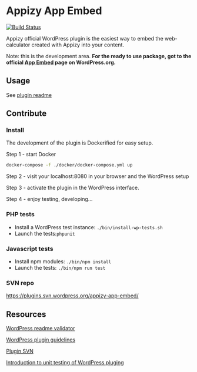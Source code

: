 # Appizy App Embed

[![Build Status](https://travis-ci.org/Appizy/appizy-app-embed.svg?branch=master)](https://travis-ci.org/Appizy/appizy-app-embed)

Appizy official WordPress plugin is the easiest way to embed the web-calculator created with Appizy into your content.

Note: this is the development area. **For the ready to use package, got to the official [App Embed](https://wordpress.org/plugins/appizy-app-embed/#description) page on WordPress.org.**

## Usage

See [plugin readme](src)

## Contribute

### Install

The development of the plugin is Dockerified for easy setup.

Step 1 - start Docker

```bash
docker-compose -f ./docker/docker-compose.yml up
```

Step 2 - visit your localhost:8080 in your browser and the WordPress setup

Step 3 - activate the plugin in the WordPress interface.

Step 4 - enjoy testing, developing...

### PHP tests

* Install a WordPress test instance: `./bin/install-wp-tests.sh`
* Launch the tests:`phpunit`

### Javascript tests

* Install npm modules: `./bin/npm install`
* Launch the tests: `./bin/npm run test`

### SVN repo

https://plugins.svn.wordpress.org/appizy-app-embed/

## Resources

[WordPress readme validator](https://wordpress.org/plugins/developers/readme-validator/)

[WordPress plugin guidelines](https://developer.wordpress.org/plugins/wordpress-org/detailed-plugin-guidelines/)

[Plugin SVN](https://developer.wordpress.org/plugins/wordpress-org/how-to-use-subversion/)

[Introduction to unit testing of WordPress pluging](https://www.smashingmagazine.com/2017/12/automated-testing-wordpress-plugins-phpunit/)